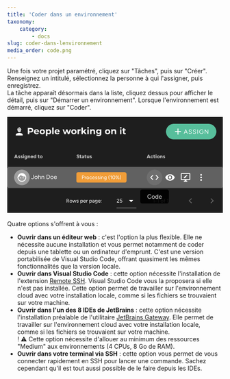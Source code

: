 ```yaml
---
title: 'Coder dans un environnement'
taxonomy:
    category:
        - docs
slug: coder-dans-lenvironnement
media_order: code.png
---
```


Une fois votre projet paramétré, cliquez sur "Tâches", puis sur "Créer". Renseignez un intitulé, sélectionnez la personne à qui l'assigner, puis enregistrez.  
La tâche apparaît désormais dans la liste, cliquez dessus pour afficher le détail, puis sur "Démarrer un environnement". Lorsque l'environnement est démarré, cliquez sur "Coder".  

![code](code.png?style=max-width:25rem;)  

Quatre options s'offrent à vous :  

* **Ouvrir dans un éditeur web** : c'est l'option la plus flexible. Elle ne nécessite aucune installation et vous permet notamment de coder depuis une tablette ou un ordinateur d'emprunt. C'est une version portabilisée de Visual Studio Code, offrant quasiment les mêmes fonctionnalités que la version locale.  
* **Ouvrir dans Visual Studio Code** : cette option nécessite l'installation de l'extension [Remote SSH](https://marketplace.visualstudio.com/items?itemName=ms-vscode-remote.remote-ssh). Visual Studio Code vous la proposera si elle n'est pas installée. Cette option permet de travailler sur l'environnement cloud avec votre installation locale, comme si les fichiers se trouvaient sur votre machine.  
* **Ouvrir dans l'un des 8 IDEs de JetBrains** : cette option nécessite l'installation préalable de l'utilitaire [JetBrains Gateway](https://www.jetbrains.com/remote-development/gateway/). Elle permet de travailler sur l'environnement cloud avec votre installation locale, comme si les fichiers se trouvaient sur votre machine.  
! ⚠️ Cette option nécessite d'allouer au minimum des ressources "Medium" aux environnements (4 CPUs, 8 Go de RAM).  
* **Ouvrir dans votre terminal via SSH** : cette option vous permet de vous connecter rapidement en SSH pour lancer une commande. Sachez cependant qu'il est tout aussi possible de le faire depuis les IDEs.  
